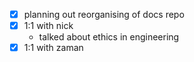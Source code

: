 * [x] planning out reorganising of docs repo
* [x] 1:1 with nick
  * talked about ethics in engineering
* [x] 1:1 with zaman
